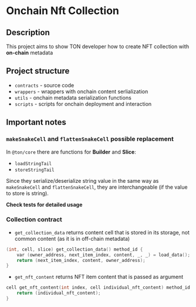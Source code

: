# Onchain Nft Collection

## Description
This project aims to show TON developer how to create NFT collection with **on-chain** metadata

## Project structure
-   `contracts` - source code
-   `wrappers` - wrappers with onchain content serlialization
-   `utils` - onchain metadata serialization functions
-   `scripts` - scripts for onchain deployment and interaction

## Important notes

### `makeSnakeCell` and `flattenSnakeCell` possible replacement
In `@ton/core` there are functions for **Builder** and **Slice**:
- `loadStringTail`
- `storeStringTail`

Since they serialize/deserialize string value in the same way as `makeSnakeCell` and `flattenSnakeCell`, they are interchangeable (if the value to store is string).

**Check tests for detailed usage**

### Collection contract
- `get_collection_data` returns content cell that is stored in its storage, not common content (as it is in off-chain metadata)
```c
(int, cell, slice) get_collection_data() method_id {
    var (owner_address, next_item_index, content, _, _) = load_data();
    return (next_item_index, content, owner_address);
}
```

- `get_nft_content` returns NFT item content that is passed as argument
```c
cell get_nft_content(int index, cell individual_nft_content) method_id {
    return (individual_nft_content);
}
```